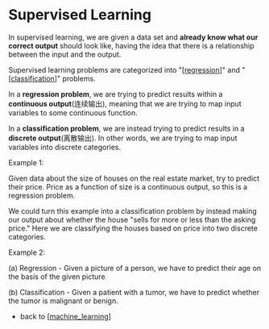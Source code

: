 # Supervised Learning

In supervised learning, we are given a data set and **already know what our correct output** should look like, 
having the idea that there is a relationship between the input and the output.

Supervised learning problems are categorized into "[[regression]]" and "[[classification]]" problems. 

In a **regression problem**, we are trying to predict results within a **continuous output**(连续输出), 
meaning that we are trying to map input variables to some continuous function.

In a **classification problem**, we are instead trying to predict results in a **discrete output**(离散输出). 
In other words, we are trying to map input variables into discrete categories.

Example 1:

Given data about the size of houses on the real estate market, try to predict their price. Price as a function of size is a continuous output, so this is a regression problem.

We could turn this example into a classification problem by instead making our output about whether the house "sells for more or less than the asking price." Here we are classifying the houses based on price into two discrete categories.

Example 2:

(a) Regression - Given a picture of a person, we have to predict their age on the basis of the given picture

(b) Classification - Given a patient with a tumor, we have to predict whether the tumor is malignant or benign.


- back to [[machine_learning]]

[//begin]: # "Autogenerated link references for markdown compatibility"
[regression]: regression "Regression"
[classification]: classification "Classification"
[machine_learning]: machine_learning "machine learning"
[//end]: # "Autogenerated link references"